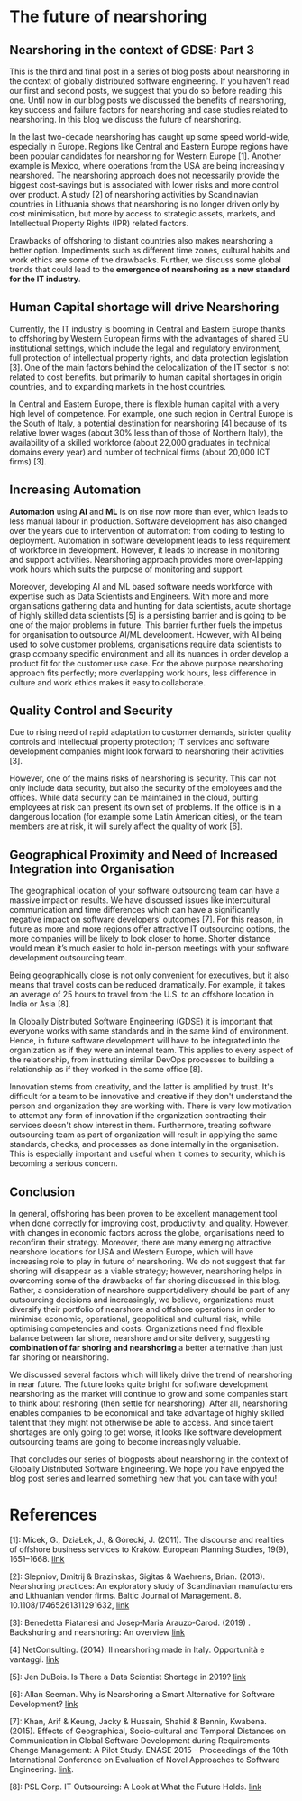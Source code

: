 # The future of nearshoring

## Nearshoring in the context of GDSE: Part 3


This is the third and final post in a series of blog posts about nearshoring in the context of globally distributed software engineering. If you haven’t read our first and second posts, we suggest that you do so before reading this one.
Until now in our blog posts we discussed the benefits of nearshoring, key success and failure factors for nearshoring and case studies related to nearshoring. In this blog we discuss the future of nearshoring.

In the last two-decade nearshoring has caught up some speed world-wide, especially in Europe. Regions like Central and Eastern Europe regions have been popular candidates for nearshoring for Western Europe [1]. Another example is Mexico, where operations from the USA are being increasingly nearshored. The nearshoring approach does not necessarily provide the biggest cost-savings but is associated with lower risks and more control over product. A study [2] of nearshoring activities by Scandinavian countries in Lithuania shows that nearshoring is no longer driven only by cost minimisation, but more by access to strategic assets, markets, and Intellectual Property Rights (IPR) related factors.

Drawbacks of offshoring to distant countries also makes nearshoring a better option. Impediments such as different time zones, cultural habits and work ethics are some of the drawbacks. Further, we discuss some global trends that could lead to the **emergence of nearshoring as a new standard for the IT industry**.

## Human Capital shortage will drive Nearshoring

Currently, the IT industry is booming in Central and Eastern Europe thanks to offshoring by Western European firms with the advantages of shared EU institutional settings, which include the legal and regulatory environment, full protection of intellectual property rights, and data protection legislation [3]. One of the main factors behind the delocalization of the IT sector is not related to cost benefits, but primarily to human capital shortages in origin countries, and to expanding markets in the host countries. 

In Central and Eastern Europe, there is flexible human capital with a very high level of competence. For example, one such region in Central Europe is the South of Italy, a potential destination for nearshoring [4] because of its relative lower wages (about 30% less than of those of Northern Italy), the availability of a skilled workforce (about 22,000 graduates in technical domains every year) and number of technical firms (about 20,000 ICT firms) [3]. 

## Increasing Automation

**Automation** using **AI** and **ML** is on rise now more than ever, which leads to less manual labour in production. Software development has also changed over the years due to intervention of automation: from coding to testing to deployment. Automation in software development leads to less requirement of workforce in development. However, it leads to increase in monitoring and support activities. Nearshoring approach provides more over-lapping work hours which suits the purpose of monitoring and support.

Moreover, developing AI and ML based software needs workforce with expertise such as Data Scientists and Engineers. With more and more organisations gathering data and hunting for data scientists, acute shortage of highly skilled data scientists [5] is a persisting barrier and is going to be one of the major problems in future. This barrier further fuels the impetus for organisation to outsource AI/ML development. However, with AI being used to solve customer problems, organisations require data scientists to grasp company specific environment and all its nuances in order develop a product fit for the customer use case. For the above purpose nearshoring approach fits perfectly; more overlapping work hours, less difference in culture and work ethics makes it easy to collaborate. 

## Quality Control and Security

Due to rising need of rapid adaptation to customer demands, stricter quality controls and intellectual property protection; IT services and software development companies might look forward to nearshoring their activities [3].

However, one of the mains risks of nearshoring is security. This can not only include data security, but also the security of the employees and the offices. While data security can be maintained in the cloud, putting employees at risk can present its own set of problems. If the office is in a dangerous location (for example some Latin American cities), or the team members are at risk, it will surely affect the quality of work [6].

## Geographical Proximity and Need of Increased Integration into Organisation

The geographical location of your software outsourcing team can have a massive impact on results. We have discussed issues like intercultural communication and time differences which can have a significantly negative impact on software developers’ outcomes [7]. For this reason, in future as more and more regions offer attractive IT outsourcing options, the more companies will be likely to look closer to home. Shorter distance would mean it’s much easier to hold in-person meetings with your software development outsourcing team.

Being geographically close is not only convenient for executives, but it also means that travel costs can be reduced dramatically. For example, it takes an average of 25 hours to travel from the U.S. to an offshore location in India or Asia [8].

In Globally Distributed Software Engineering (GDSE) it is important that everyone works with same standards and in the same kind of environment. Hence, in future software development will have to be integrated into the organization as if they were an internal team. This applies to every aspect of the relationship, from instituting similar DevOps processes to building a relationship as if they worked in the same office [8]. 

Innovation stems from creativity, and the latter is amplified by trust. It's difficult for a team to be innovative and creative if they don't understand the person and organization they are working with. There is very low motivation to attempt any form of innovation if the organization contracting their services doesn't show interest in them. Furthermore, treating software outsourcing team as part of  organization will result in applying the same standards, checks, and processes as done internally in the organisation. This is especially important and useful when it comes to security, which is becoming a serious concern.
 
## Conclusion 

In general, offshoring has been proven to be excellent management tool when done correctly for improving cost, productivity, and quality. However, with changes in economic factors across the globe, organisations need to reconfirm their strategy. Moreover, there are many emerging attractive nearshore locations for USA and Western Europe, which will have increasing role to play in future of nearshoring. We do not suggest that far shoring will disappear as a viable strategy; however, nearshoring helps in overcoming some of the drawbacks of far shoring discussed in this blog. Rather, a consideration of nearshore support/delivery should be part of any outsourcing decisions and increasingly, we believe, organizations must diversify their portfolio of nearshore and offshore operations in order to minimise economic, operational, geopolitical and cultural risk, while optimising competencies and costs. Organizations need find flexible balance between far shore, nearshore and onsite delivery, suggesting **combination of far shoring and nearshoring** a better alternative than just far shoring or nearshoring.

We discussed several factors which will likely drive the trend of nearshoring in near future. The future looks quite bright for software development nearshoring as the market will continue to grow and some companies start to think about reshoring (then settle for nearshoring). After all, nearshoring enables companies to be economical and take advantage of highly skilled talent that they might not otherwise be able to access. And since talent shortages are only going to get worse, it looks like software development outsourcing teams are going to become increasingly valuable.

That concludes our series of blogposts about nearshoring in the context of Globally Distributed Software Engineering. We hope you have enjoyed the blog post series and learned something new that you can take with you! 


# References

[1]: Micek, G., DziaŁek, J., & Górecki, J. (2011). The discourse and realities of offshore business services to Kraków. European Planning Studies, 19(9), 1651–1668. [link](https://doi-org.tudelft.idm.oclc.org/10.1080/09654313.2011.586195)

[2]: Slepniov, Dmitrij & Brazinskas, Sigitas & Waehrens, Brian. (2013). Nearshoring practices: An exploratory study of Scandinavian manufacturers and Lithuanian vendor firms. Baltic Journal of Management. 8. 10.1108/17465261311291632, [link](https://www.researchgate.net/publication/263103692_Nearshoring_practices_An_exploratory_study_of_Scandinavian_manufacturers_and_Lithuanian_vendor_firms)

[3]: Benedetta Piatanesi and Josep‐Maria Arauzo‐Carod. (2019) . Backshoring and nearshoring: An overview [link](https://doi-org.tudelft.idm.oclc.org/10.1111/grow.12316)

[4] NetConsulting. (2014). Il nearshoring made in Italy. Opportunità e vantaggi. [link](https://d3alc7xa4w7z55.cloudfront.net/static/upload/protected/201/0108/2014focusfinconscs_whitepapernearshore.pdf)

[5]: Jen DuBois. Is There a Data Scientist Shortage in 2019? [link](https://quanthub.com/is-there-a-data-scientist-shortage-in-2019/)

[6]: Allan Seeman. Why is Nearshoring a Smart Alternative for Software Development? [link](https://webcreek.com/en/blog/business/nearshoring-software-development-smart-alternative/)

[7]: Khan, Arif & Keung, Jacky & Hussain, Shahid & Bennin, Kwabena. (2015). Effects of Geographical, Socio-cultural and Temporal Distances on Communication in Global Software Development during Requirements Change Management: A Pilot Study. ENASE 2015 - Proceedings of the 10th International Conference on Evaluation of Novel Approaches to Software Engineering. [link](http://www.scitepress.org/DigitalLibrary/Link.aspx?doi=10.5220/0005331401590168). 

[8]: PSL Corp. IT Outsourcing: A Look at What the Future Holds. [link](https://www.pslcorp.com/nearshoring-outsourcing/it-outsourcing-a-look-at-what-the-future-holds-1/)

